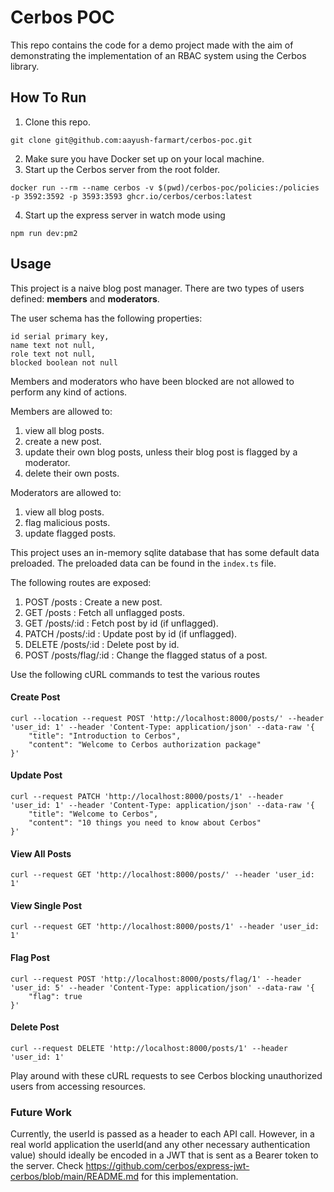 # Cerbos POC

This repo contains the code for a demo project made with the aim of demonstrating the implementation of an RBAC system using the Cerbos library.

## How To Run

1. Clone this repo.

```
git clone git@github.com:aayush-farmart/cerbos-poc.git
```

2. Make sure you have Docker set up on your local machine.
3. Start up the Cerbos server from the root folder.

```
docker run --rm --name cerbos -v $(pwd)/cerbos-poc/policies:/policies -p 3592:3592 -p 3593:3593 ghcr.io/cerbos/cerbos:latest
```

4. Start up the express server in watch mode using

```
npm run dev:pm2
```

## Usage

This project is a naive blog post manager. There are two types of users defined: **members** and **moderators**.

The user schema has the following properties:

```
id serial primary key,
name text not null,
role text not null,
blocked boolean not null
```

Members and moderators who have been blocked are not allowed to perform any kind of actions.

Members are allowed to:

1. view all blog posts.
2. create a new post.
3. update their own blog posts, unless their blog post is flagged by a moderator.
4. delete their own posts.

Moderators are allowed to:

1. view all blog posts.
2. flag malicious posts.
3. update flagged posts.

This project uses an in-memory sqlite database that has some default data preloaded. The preloaded data can be found in the `index.ts` file.

The following routes are exposed:

1. POST /posts : Create a new post.
2. GET /posts : Fetch all unflagged posts.
3. GET /posts/:id : Fetch post by id (if unflagged).
4. PATCH /posts/:id : Update post by id (if unflagged).
5. DELETE /posts/:id : Delete post by id.
6. POST /posts/flag/:id : Change the flagged status of a post.

Use the following cURL commands to test the various routes

#### Create Post

```
curl --location --request POST 'http://localhost:8000/posts/' --header 'user_id: 1' --header 'Content-Type: application/json' --data-raw '{
    "title": "Introduction to Cerbos",
    "content": "Welcome to Cerbos authorization package"
}'
```

#### Update Post

```
curl --request PATCH 'http://localhost:8000/posts/1' --header 'user_id: 1' --header 'Content-Type: application/json' --data-raw '{
    "title": "Welcome to Cerbos",
    "content": "10 things you need to know about Cerbos"
}'
```

#### View All Posts

```
curl --request GET 'http://localhost:8000/posts/' --header 'user_id: 1'
```

#### View Single Post

```
curl --request GET 'http://localhost:8000/posts/1' --header 'user_id: 1'
```

#### Flag Post

```
curl --request POST 'http://localhost:8000/posts/flag/1' --header 'user_id: 5' --header 'Content-Type: application/json' --data-raw '{
    "flag": true
}'
```

#### Delete Post

```
curl --request DELETE 'http://localhost:8000/posts/1' --header 'user_id: 1'
```

Play around with these cURL requests to see Cerbos blocking unauthorized users from accessing resources.

### Future Work

Currently, the userId is passed as a header to each API call. However, in a real world application the userId(and any other necessary authentication value) should ideally be encoded in a JWT that is sent as a Bearer token to the server. Check https://github.com/cerbos/express-jwt-cerbos/blob/main/README.md for this implementation.

